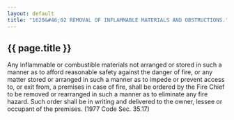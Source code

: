 ---
layout: default 
title: "1620&#46;02 REMOVAL OF INFLAMMABLE MATERIALS AND OBSTRUCTIONS."---

{{ page.title }}
----------------

Any inflammable or combustible materials not arranged or stored in such
a manner as to afford reasonable safety against the danger of fire, or
any matter stored or arranged in such a manner as to impede or prevent
access to, or exit from, a premises in case of fire, shall be ordered by
the Fire Chief to be removed or rearranged in such a manner as to
eliminate any fire hazard. Such order shall be in writing and delivered
to the owner, lessee or occupant of the premises. (1977 Code Sec. 35.17)
